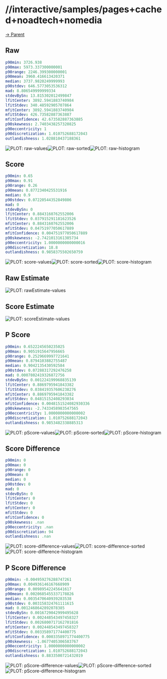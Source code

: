 
# //interactive/samples/pages+cached+noadtech+nomedia

[→ Parent](../..)


## Raw


```yaml
p90min: 3726.938
p90max: 5973.337300000001
p90range: 2246.399300000001
p90mean: 3960.416613420371
median: 3737.9820249999993
p90stdev: 646.5773053536312
mad: 8.806549999999334
stdevBySn: 13.815302012499847
lfitCenter: 3892.5941883740984
lfitStdev: 340.48592905707864
mfitCenter: 3892.5941883740984
mfitStdev: 426.73582887363887
mfitConfidence: 42.673582887363885
p90skewness: 2.7403438257320825
p90eccentricity: 1
p90discretization: 1.010752688172043
outlandishness: 1.028810437188361

```

![PLOT: raw-values](./raw/values.svg)![PLOT: raw-sorted](./raw/sorted.svg)![PLOT: raw-histogram](./raw/histogram.svg)
## Score


```yaml
p90min: 0.65
p90max: 0.91
p90range: 0.26
p90mean: 0.8772340425531916
median: 0.9
p90stdev: 0.07220544352849806
mad: 0
stdevBySn: 0
lfitCenter: 0.8843160762552006
lfitStdev: 0.037915291181623526
mfitCenter: 0.8843160762552006
mfitStdev: 0.04751977050617889
mfitConfidence: 0.004751977050617889
p90skewness: -2.7421013161385734
p90eccentricity: 1.0000000000000016
p90discretization: 18.8
outlandishness: 0.9858375502650759

```

![PLOT: score-values](./score/values.svg)![PLOT: score-sorted](./score/sorted.svg)![PLOT: score-histogram](./score/histogram.svg)
## Raw Estimate

![PLOT: rawEstimate-values](./rawEstimate/values.svg)
## Score Estimate

![PLOT: scoreEstimate-values](./scoreEstimate/values.svg)
## P Score


```yaml
p90min: 0.6522245650235025
p90max: 0.9051915647956665
p90range: 0.2529669997721641
p90mean: 0.8794103882755487
median: 0.9042135430592584
p90stdev: 0.07288317292476258
mad: 0.0007802419326872756
stdevBySn: 0.001224199968835139
lfitCenter: 0.8869795941843382
lfitStdev: 0.038419357606238276
mfitCenter: 0.8869795941843382
mfitStdev: 0.04815152408293034
mfitConfidence: 0.0048151524082930336
p90skewness: -2.7433458983547565
p90eccentricity: 1.0000000000000002
p90discretization: 1.010752688172043
outlandishness: 0.9853482338885313

```

![PLOT: pScore-values](./pScore/values.svg)![PLOT: pScore-sorted](./pScore/sorted.svg)![PLOT: pScore-histogram](./pScore/histogram.svg)
## Score Difference


```yaml
p90min: 0
p90max: 0
p90range: 0
p90mean: 0
median: 0
p90stdev: 0
mad: 0
stdevBySn: 0
lfitCenter: 0
lfitStdev: 0
mfitCenter: 0
mfitStdev: 0
mfitConfidence: 0
p90skewness: .nan
p90eccentricity: .nan
p90discretization: 94
outlandishness: .nan

```

![PLOT: score-difference-values](./score-difference/values.svg)![PLOT: score-difference-sorted](./score-difference/sorted.svg)![PLOT: score-difference-histogram](./score-difference/histogram.svg)
## P Score Difference


```yaml
p90min: -0.004959276288747261
p90max: 0.004936146167668909
p90range: 0.00989542245641617
p90mean: 0.0020685455337178826
median: 0.0035470640939283538
p90stdev: 0.003158324761111615
mad: 0.0012468642892078385
stdevBySn: 0.0016729042999495628
lfitCenter: 0.002448543497458327
lfitStdev: 0.0026800717162701816
mfitCenter: 0.002448543497458327
mfitStdev: 0.003358971774400775
mfitConfidence: 0.0003358971774400775
p90skewness: -1.0677405306583767
p90eccentricity: 1.0000000000000002
p90discretization: 1.010752688172043
outlandishness: 0.8833500721432019

```

![PLOT: pScore-difference-values](./pScore-difference/values.svg)![PLOT: pScore-difference-sorted](./pScore-difference/sorted.svg)![PLOT: pScore-difference-histogram](./pScore-difference/histogram.svg)